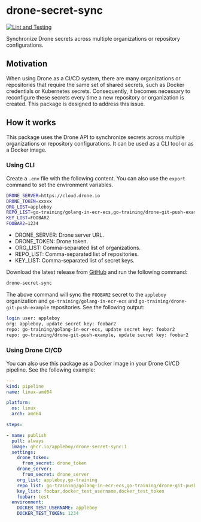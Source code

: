# drone-secret-sync

[![Lint and Testing](https://github.com/appleboy/drone-secret-sync/actions/workflows/testing.yml/badge.svg)](https://github.com/appleboy/drone-secret-sync/actions/workflows/testing.yml)

Synchronize Drone secrets across multiple organizations or repository configurations.

## Motivation

When using Drone as a CI/CD system, there are many organizations or repositories that require the same set of shared secrets, such as Docker credentials or Kubernetes secrets. Consequently, it becomes necessary to reconfigure these secrets every time a new repository or organization is created. This package is designed to address this issue.

## How it works

This package uses the Drone API to synchronize secrets across multiple organizations or repository configurations. It can be used as a CLI tool or as a Docker image.

### Using CLI

Create a `.env` file with the following content. You can also use the `export` command to set the environment variables.

```sh
DRONE_SERVER=https://cloud.drone.io
DRONE_TOKEN=xxxxx
ORG_LIST=appleboy
REPO_LIST=go-training/golang-in-ecr-ecs,go-training/drone-git-push-example
KEY_LIST=FOOBAR2
FOOBAR2=1234
```

* DRONE_SERVER: Drone server URL.
* DRONE_TOKEN: Drone token.
* ORG_LIST: Comma-separated list of organizations.
* REPO_LIST: Comma-separated list of repositories.
* KEY_LIST: Comma-separated list of secret keys.

Download the latest release from [GitHub](https://github.com/appleboy/drone-secret-sync/releases) and run the following command:

```sh
drone-secret-sync
```

The above command will sync the `FOOBAR2` secret to the `appleboy` organization and `go-training/golang-in-ecr-ecs` and `go-training/drone-git-push-example` repositories. See the following output:

```sh
login user: appleboy
org: appleboy, update secret key: foobar2
repo: go-training/golang-in-ecr-ecs, update secret key: foobar2
repo: go-training/drone-git-push-example, update secret key: foobar2
```

### Using Drone CI/CD

You can also use this package as a Docker image in your Drone CI/CD pipeline. See the following example:

```yaml
---
kind: pipeline
name: linux-amd64

platform:
  os: linux
  arch: amd64

steps:

- name: publish
  pull: always
  image: ghcr.io/appleboy/drone-secret-sync:1
  settings:
    drone_token:
      from_secret: drone_token
    drone_server:
      from_secret: drone_server
    org_list: appleboy,go-training
    repo_list: go-training/golang-in-ecr-ecs,go-training/drone-git-push-example
    key_list: foobar,docker_test_username,docker_test_token
    foobar: test
  environment:
    DOCKER_TEST_USERNAME: appleboy
    DOCKER_TEST_TOKEN: 1234
```
